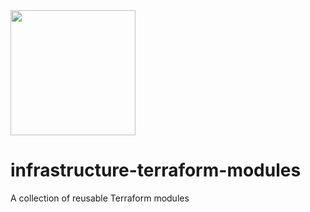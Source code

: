 <img src="https://cdn.rawgit.com/silverback-insights/hosted-assets/345797e6/images/logo-terraform.svg" width="200" />

# infrastructure-terraform-modules
A collection of reusable Terraform modules
